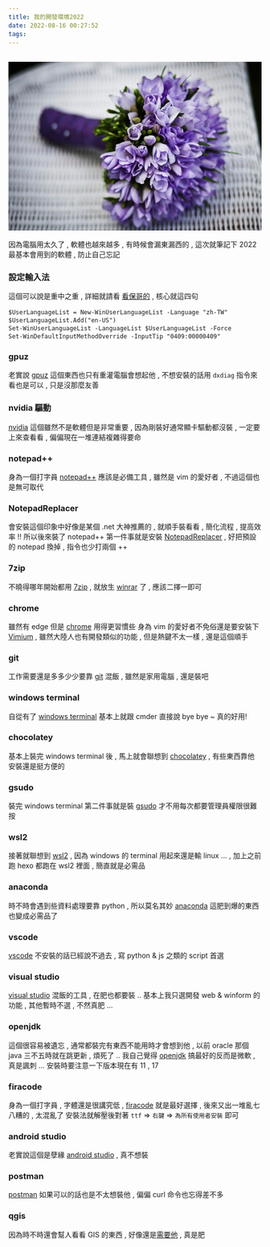 ```yaml
---
title: 我的開發環境2022
date: 2022-08-16 00:27:52
tags:
---
```

&nbsp;
![flower](https://raw.githubusercontent.com/weber87na/flowers/master/09.jpg)
<!-- more -->

因為電腦用太久了 , 軟體也越來越多 , 有時候會漏東漏西的 , 這次就筆記下 2022 最基本會用到的軟體 , 防止自己忘記

### 設定輸入法
這個可以說是重中之重 , 詳細就請看 [看保哥的](https://blog.miniasp.com/post/2020/03/19/Devs-must-setup-multi-language-input-method) , 核心就這四句
```
$UserLanguageList = New-WinUserLanguageList -Language "zh-TW"
$UserLanguageList.Add("en-US")
Set-WinUserLanguageList -LanguageList $UserLanguageList -Force
Set-WinDefaultInputMethodOverride -InputTip "0409:00000409"
```

### gpuz
老實說 [gpuz](https://www.techpowerup.com/gpuz/) 這個東西也只有重灌電腦會想起他 , 不想安裝的話用 `dxdiag` 指令來看也是可以 , 只是沒那麼友善

### nvidia 驅動
[nvidia](https://www.nvidia.com.tw/Download/index.aspx?lang=tw) 這個雖然不是軟體但是非常重要 , 因為剛裝好通常顯卡驅動都沒裝 , 一定要上來查看看 , 偏偏現在一堆連結複雜得要命

### notepad++
身為一個打字員 [notepad++](https://notepad-plus-plus.org/downloads/) 應該是必備工具 , 雖然是 vim 的愛好者 , 不過這個也是無可取代

### NotepadReplacer
會安裝這個印象中好像是某個 .net 大神推薦的 , 就順手裝看看 , 簡化流程 , 提高效率 !! 所以後來裝了 notepad++ 第一件事就是安裝 [NotepadReplacer](https://www.binaryfortress.com/NotepadReplacer/) , 好把預設的 notepad 換掉 , 指令也少打兩個 ++

### 7zip
不曉得哪年開始都用 [7zip](https://www.7-zip.org/) , 就放生 [winrar](https://rar.tw/) 了 , 應該二擇一即可

### chrome
雖然有 edge 但是 [chrome](https://www.google.com/intl/zh-TW/chrome/?brand=YTUH&gclid=Cj0KCQjw3eeXBhD7ARIsAHjssr8oKWGTMVDaA16mwksZ0TJhTpE7StFhrqeDUoQukMZjB-kPKpxNmFgaAlHkEALw_wcB&gclsrc=aw.ds) 用得更習慣些
身為 vim 的愛好者不免俗還是要安裝下 [Vimium](https://chrome.google.com/webstore/detail/vimium/dbepggeogbaibhgnhhndojpepiihcmeb) , 雖然大陸人也有開發類似的功能 , 但是熱鍵不太一樣 , 還是這個順手

### git
工作需要還是多多少少要靠 [git](https://git-scm.com/) 混飯 , 雖然是家用電腦 , 還是裝吧

### windows terminal
自從有了 [windows terminal](https://docs.microsoft.com/en-us/windows/terminal/install) 基本上就跟 cmder 直接說 bye bye ~ 真的好用!

### chocolatey
基本上裝完 windows terminal 後 , 馬上就會聯想到 [chocolatey](https://chocolatey.org/) , 有些東西靠他安裝還是挺方便的

### gsudo
裝完 windows terminal 第二件事就是裝 [gsudo](https://github.com/gerardog/gsudo) 才不用每次都要管理員權限很難按

### wsl2
接著就聯想到 [wsl2](https://docs.microsoft.com/zh-tw/windows/wsl/install) , 因為 windows 的 terminal 用起來還是輸 linux ... , 加上之前跑 hexo 都跑在 wsl2 裡面 , 簡直就是必需品

### anaconda
時不時會遇到些資料處理要靠 python , 所以莫名其妙 [anaconda](https://www.anaconda.com/products/distribution) 這肥到爆的東西也變成必需品了

### vscode
[vscode](https://code.visualstudio.com/download) 不安裝的話已經說不過去 , 寫 python & js 之類的 script 首選

### visual studio
[visual studio](https://visualstudio.microsoft.com/zh-hant/vs/community/) 混飯的工具 , 在肥也都要裝 ..
基本上我只選開發 web & winform 的功能 , 其他暫時不選 , 不然真肥 ...

### openjdk
這個很容易被遺忘 , 通常都裝完有東西不能用時才會想到他 , 以前 oracle 那個 java 三不五時就在跳更新 , 煩死了 ..
我自己覺得 [openjdk](https://docs.microsoft.com/zh-tw/java/openjdk/download) 搞最好的反而是微軟 , 真是諷刺 ...
安裝時要注意一下版本現在有 11 , 17

### firacode
身為一個打字員 , 字體還是很講究低 , [firacode](https://github.com/ryanoasis/nerd-fonts/tree/master/patched-fonts/FiraCode) 就是最好選擇 , 後來又出一堆亂七八糟的 , 太混亂了
安裝法就解壓後對著 `ttf` => `右鍵` => `為所有使用者安裝` 即可

### android studio
老實說這個是孽緣 [android studio](https://developer.android.com/studio) , 真不想裝 

### postman
[postman](https://www.postman.com/downloads/) 如果可以的話也是不太想裝他 , 偏偏 curl 命令也忘得差不多

### qgis
因為時不時還會幫人看看 GIS 的東西 , 好像還是[需要他](https://qgis.org/zh-Hant/site/forusers/download.html) , 真是肥
